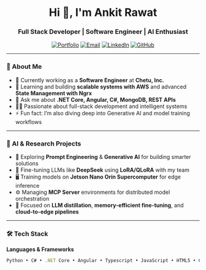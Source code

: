 <h1 align="center">Hi 👋, I'm Ankit Rawat</h1>
<h3 align="center">Full Stack Developer | Software Engineer | AI Enthusiast</h3>

<p align="center">
  <a href="https://www.siliconvalleydeveloper.in" target="_blank"><img alt="Portfolio" src="https://img.shields.io/badge/Portfolio-000?style=for-the-badge&logo=vercel&logoColor=white" /></a>
  <a href="mailto:ankitrawatt87@gmail.com"><img alt="Email" src="https://img.shields.io/badge/Email-Me-red?style=for-the-badge&logo=gmail&logoColor=white" /></a>
  <a href="https://www.linkedin.com/in/ankitrwt87" target="_blank"><img alt="LinkedIn" src="https://img.shields.io/badge/LinkedIn-0077B5?style=for-the-badge&logo=linkedin&logoColor=white" /></a>
  <a href="https://github.com/SiliconValleyDeveloper" target="_blank"><img alt="GitHub" src="https://img.shields.io/badge/GitHub-000?style=for-the-badge&logo=github&logoColor=white" /></a>
</p>

---

### 🧠 About Me
- 🔭 Currently working as a **Software Engineer** at **Chetu, Inc.**
- 🌱 Learning and building **scalable systems with AWS** and advanced **State Management with Ngrx**
- 💬 Ask me about **.NET Core, Angular, C#, MongoDB, REST APIs**
- 👨‍💻 Passionate about full-stack development and intelligent systems
- ⚡ Fun fact: I’m also diving deep into Generative AI and model training workflows

---

### 🌟 AI & Research Projects
- 🧠 Exploring **Prompt Engineering** & **Generative AI** for building smarter solutions  
- 🧪 Fine-tuning LLMs like **DeepSeek** using **LoRA/QLoRA** with my team  
- 🖥️ Training models on **Jetson Nano Orin Supercomputer** for edge inference  
- ⚙️ Managing **MCP Server** environments for distributed model orchestration  
- 🔬 Focused on **LLM distillation**, **memory-efficient fine-tuning**, and **cloud-to-edge pipelines**

---

### 🛠️ Tech Stack

**Languages & Frameworks**
```ts
Python • C# • .NET Core • Angular • Typescript • JavaScript • HTML5 • CSS3 • JQuery • XML
